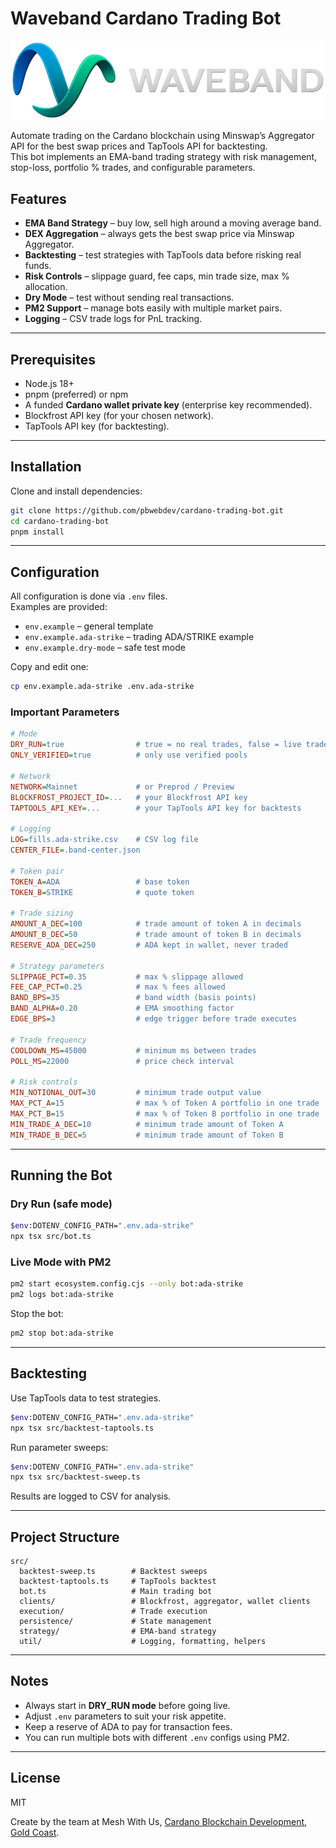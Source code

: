# Waveband Cardano Trading Bot

![Waveband Cardano Trading Bot](https://raw.githubusercontent.com/pbwebdev/cardano-trading-bot/refs/heads/master/waveband-cardano-crypto-trading-bot-logo.png)


Automate trading on the Cardano blockchain using Minswap’s Aggregator API for the best swap prices and TapTools API for backtesting.  
This bot implements an EMA-band trading strategy with risk management, stop-loss, portfolio % trades, and configurable parameters.

## Features

- **EMA Band Strategy** – buy low, sell high around a moving average band.  
- **DEX Aggregation** – always gets the best swap price via Minswap Aggregator.  
- **Backtesting** – test strategies with TapTools data before risking real funds.  
- **Risk Controls** – slippage guard, fee caps, min trade size, max % allocation.  
- **Dry Mode** – test without sending real transactions.  
- **PM2 Support** – manage bots easily with multiple market pairs.  
- **Logging** – CSV trade logs for PnL tracking.

---

## Prerequisites

- Node.js 18+  
- pnpm (preferred) or npm  
- A funded **Cardano wallet private key** (enterprise key recommended).  
- Blockfrost API key (for your chosen network).  
- TapTools API key (for backtesting).  

---

## Installation

Clone and install dependencies:

```bash
git clone https://github.com/pbwebdev/cardano-trading-bot.git
cd cardano-trading-bot
pnpm install
```

---

## Configuration

All configuration is done via `.env` files.  
Examples are provided:  

- `env.example` – general template  
- `env.example.ada-strike` – trading ADA/STRIKE example  
- `env.example.dry-mode` – safe test mode  

Copy and edit one:

```bash
cp env.example.ada-strike .env.ada-strike
```

### Important Parameters

```ini
# Mode
DRY_RUN=true                # true = no real trades, false = live trades
ONLY_VERIFIED=true          # only use verified pools

# Network
NETWORK=Mainnet             # or Preprod / Preview
BLOCKFROST_PROJECT_ID=...   # your Blockfrost API key
TAPTOOLS_API_KEY=...        # your TapTools API key for backtests

# Logging
LOG=fills.ada-strike.csv    # CSV log file
CENTER_FILE=.band-center.json

# Token pair
TOKEN_A=ADA                 # base token
TOKEN_B=STRIKE              # quote token

# Trade sizing
AMOUNT_A_DEC=100            # trade amount of token A in decimals
AMOUNT_B_DEC=50             # trade amount of token B in decimals
RESERVE_ADA_DEC=250         # ADA kept in wallet, never traded

# Strategy parameters
SLIPPAGE_PCT=0.35           # max % slippage allowed
FEE_CAP_PCT=0.25            # max % fees allowed
BAND_BPS=35                 # band width (basis points)
BAND_ALPHA=0.20             # EMA smoothing factor
EDGE_BPS=3                  # edge trigger before trade executes

# Trade frequency
COOLDOWN_MS=45000           # minimum ms between trades
POLL_MS=22000               # price check interval

# Risk controls
MIN_NOTIONAL_OUT=30         # minimum trade output value
MAX_PCT_A=15                # max % of Token A portfolio in one trade
MAX_PCT_B=15                # max % of Token B portfolio in one trade
MIN_TRADE_A_DEC=10          # minimum trade amount of Token A
MIN_TRADE_B_DEC=5           # minimum trade amount of Token B
```

---

## Running the Bot

### Dry Run (safe mode)
```bash
$env:DOTENV_CONFIG_PATH=".env.ada-strike"
npx tsx src/bot.ts
```

### Live Mode with PM2
```bash
pm2 start ecosystem.config.cjs --only bot:ada-strike
pm2 logs bot:ada-strike
```

Stop the bot:
```bash
pm2 stop bot:ada-strike
```

---

## Backtesting

Use TapTools data to test strategies.

```bash
$env:DOTENV_CONFIG_PATH=".env.ada-strike"
npx tsx src/backtest-taptools.ts
```

Run parameter sweeps:
```bash
$env:DOTENV_CONFIG_PATH=".env.ada-strike"
npx tsx src/backtest-sweep.ts
```

Results are logged to CSV for analysis.

---

## Project Structure

```
src/
  backtest-sweep.ts        # Backtest sweeps
  backtest-taptools.ts     # TapTools backtest
  bot.ts                   # Main trading bot
  clients/                 # Blockfrost, aggregator, wallet clients
  execution/               # Trade execution
  persistence/             # State management
  strategy/                # EMA-band strategy
  util/                    # Logging, formatting, helpers
```

---

## Notes

- Always start in **DRY_RUN mode** before going live.  
- Adjust `.env` parameters to suit your risk appetite.  
- Keep a reserve of ADA to pay for transaction fees.  
- You can run multiple bots with different `.env` configs using PM2.  

---

## License

MIT

Create by the team at Mesh With Us, [Cardano Blockchain Development, Gold Coast](https://meshwithus.com.au/services/cardano-blockchain-development-gold-coast/).
